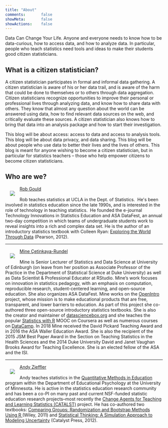 ```yaml
---
title: "About"
comments:       false
showMeta:       false
showActions:    false
---
```


Data Can Change Your Life. Anyone and everyone needs to know how to be data-curious, how to access data, and how to analyze data. In particular, people who teach statistics need tools and ideas to make their students good citizen statisticians.

## What is a citizen statistician?

A citizen statistician participates in formal and informal data gathering. A citizen statistician is aware of his or her data trail, and is aware of the harm that could be done to themselves or to others through data aggregation. Citizen statisticians recognize opportunities to improve their personal or professional lives through analyzing data, and know how to share data with others. They know that almost any question about the world can be answered using data, how to find relevant data sources on the web, and critically evaluate these sources. A citizen statistician also knows how to bring that data into an analysis package and how to start their investigation.

This blog will be about access: access to data and access to analysis tools. This blog will be about data privacy, and data sharing. This blog will be about people who use data to better their lives and the lives of others. This blog is meant for anyone wishing to become a citizen statistician, but in particular for statistics teachers – those who help empower citizens to become citizen statisticians.

## Who are we?

<img src="../img/rob.png" align="left" hspace="15" vspace="15"/> [Rob Gould](http://www.stat.ucla.edu/~rgould/) 
<br>
<br>
Rob teaches statistics at UCLA in the Dept. of Statistics.  He's been involved in statistics education since the late 1990s, and is interested in the role of technology in teaching statistics.  He founded the e-journal Technology Innovations in Statistics Education and ASA DataFest, an annual two-day competition in which teams of undergraduate students work to reveal insights into a rich and complex data set. He is the author of an introductory statistics textbook with Colleen Ryan: [Exploring the World Through Data](http://www.pearsonhighered.com/gould1einfo/) (Pearson, 2012).

---

<img src="../img/mine.png" align="left" hspace="15" vspace="15"/> [Mine Çetinkaya-Rundel](http://mine-cr.com) <br>
[<i class="fab fa-twitter"></i>](https://twitter.com/minebocek)
[<i class="fab fa-github"></i>](https://github.com/mine-cetinkaya-rundel)
[<i class="ai ai-google-scholar"></i>](https://scholar.google.com/citations?user=pUoCPM0AAAAJ&hl=en)
[<i class="ai ai-orcid"></i>](https://orcid.org/0000-0001-6452-2420)
[<i class="ai ai-coursera"></i>](https://www.coursera.org/instructor/minecetinkayarundel)
<br>
Mine is Senior Lecturer of Statistics and Data Science at University of Edinburgh (on leave from her position as Associate Professor of the Practice in the Department of Statistical Science at Duke University) as well as Data Scientist & Professional Educator at RStudio. Mine’s work focuses on innovation in statistics pedagogy, with an emphasis on computation, reproducible research, student-centered learning, and open-source education. She also organizes ASA DataFest. Mine works on the [OpenIntro](https://openintro.org) project, whose mission is to make educational products that are free, transparent, and lower barriers to education. As part of this project she co-authored three open-source introductory statistics textbooks. She is also the creator and maintainer of [datasciencebox.org](https://datasciencebox.org/) and she teaches the popular [Statistics with R](https://coursera.org/specializations/statistics) MOOC on Coursera as well as numerous courses on [DataCamp](https://www.datacamp.com/instructors/mine). In 2018 Mine received the David Pickard Teaching Award and in 2016 the ASA Waller Education Award. She is also the recipient of the 2015 JSM Best Paper Award in the Section on Teaching Statistics in the Health Sciences and the 2014 Duke University David and Janet Vaughan Brooks Award for Teaching Excellence. She is an elected fellow of the ASA and the ISI.

---

<img src="../img/andy.png" align="left" hspace="15" vspace="15"/> [Andy Zieffler](http://www.datadreaming.org/) <br>
<br>
Andy teaches statistics in the [Quantitative Methods in Education](https://www.cehd.umn.edu/edpsych/Programs/QME/Qme_.html) program within the Department of Educational Psychology at the University of Minnesota. He is active in the statistics education research community and has been a co-PI on many past and current NSF-funded statistic education research projects–most recently the [Change Agents for Teaching and Learning Statistics (CATALST)](http://www.tc.umn.edu/%7Ecatalst/) project. He has co-authored two textbooks: [Comparing Groups: Randomization and Bootstrap Methods Using R ](http://www.amazon.com/Comparing-Groups-Randomization-Bootstrap-Methods/dp/0470621699/ref=sr_1_1?ie=UTF8&qid=1348507582&sr=8-1&keywords=zieffler)(Wiley, 2011) and [Statistical Thinking: A Simulation Approach to Modeling Uncertainty](http://www.amazon.com/Statistical-Thinking-Simulation-Approach-Uncertainty/dp/0615691307/ref=sr_1_2?ie=UTF8&qid=1348507617&sr=8-2&keywords=zieffler) (Catalyst Press, 2012).